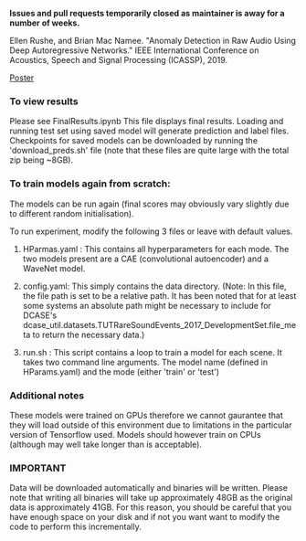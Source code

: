 **Issues and pull requests temporarily closed as maintainer is away for a number of weeks.**

Ellen Rushe, and Brian Mac Namee. "Anomaly Detection in Raw Audio Using Deep Autoregressive Networks." IEEE International Conference on Acoustics, Speech and Signal Processing (ICASSP), 2019.

[Poster](https://sigport.org/documents/anomaly-detection-raw-audio-using-deep-autoregressive-networks)

### To view results
Please see FinalResults.ipynb
This file displays final results. Loading and running test set using saved model will generate prediction and label files. Checkpoints for saved models can be downloaded by running the 'download_preds.sh' file (note that these files are quite large with the total zip being ~8GB).  


### To train models again from scratch:
The models can be run again (final scores may obviously vary slightly due to different random initialisation).

To run experiment, modify the following 3 files or leave with default values. 

1. HParmas.yaml : This contains all hyperparameters for each mode. The two models present are a CAE (convolutional autoencoder) and a WaveNet model. 

2. config.yaml: This simply contains the data directory. (Note: In this file, the file path is set to be a relative path. It has been noted that for at least some systems an absolute path might be necessary to include for DCASE's dcase_util.datasets.TUTRareSoundEvents_2017_DevelopmentSet.file_meta to return the necessary data.)

3. run.sh : This script contains a loop to train a model for each scene. It takes two command line arguments. The model name (defined in HParams.yaml) and the mode (either 'train' or 'test')


### Additional notes
These models were trained on GPUs therefore we cannot gaurantee that they will load outside of this environment due to limitations in the particular version of Tensorflow used. Models should however train on CPUs (although may well take longer than is acceptable).

### __IMPORTANT__
Data will be downloaded automatically and binaries will be written. Please note that writing all binaries will take up approximately 48GB as the original data is approximately 41GB. For this reason, you should be careful that you have enough space on your disk and if not you want want to modify the code to perform this incrementally. 

